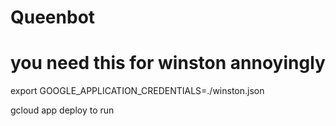 # Queenbot


# you need this for winston annoyingly

export GOOGLE_APPLICATION_CREDENTIALS=./winston.json

gcloud app deploy to run
